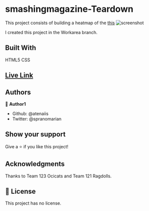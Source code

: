 # smashingmagazine-Teardown
This project consists of building a heatmap of the [this](https://www.smashingmagazine.com/)
![screenshot](.assets/things/./screenshoot.png)


I created this project in the Workarea branch.

## Built With

HTML5
CSS


## [Live Link](https://rawcdn.githack.com/atenaiis/smashingmagazine-Teardown/680d7e785affae2f2d47d72813651df88880b8d9/style.html)

## Authors

👤 **Author1**

- Github: @atenaiis
- Twitter: @spranomarian



## Show your support

Give a ⭐️ if you like this project!

## Acknowledgments

Thanks to Team 123 Ocicats and Team 121 Ragdolls.

## 📝 License

This project has no license.
